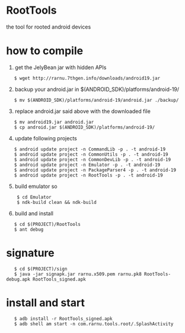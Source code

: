 RootTools
========

the tool for rooted android devices

# how to compile

1) get the JelyBean jar with hidden APIs
```
   $ wget http://rarnu.7thgen.info/downloads/android19.jar
```
2) backup your android.jar in $(ANDROID_SDK)/platforms/android-19/
```
   $ mv $(ANDROID_SDK)/platforms/android-19/android.jar ./backup/
```
3) replace android.jar said above with the downloaded file
```
   $ mv android19.jar android.jar
   $ cp android.jar $(ANDROID_SDK)/platforms/android-19/
```
4) update following projects
```
   $ android update project -n CommandLib -p . -t android-19
   $ android update project -n CommonUtils -p . -t android-19
   $ android update project -n CommonDevLib -p . -t android-19
   $ android update project -n Emulator -p . -t android-19
   $ android update project -n PackageParser4 -p . -t android-19
   $ android update project -n RootTools -p . -t android-19
```
5) build emulator so
```
    $ cd Emulator
    $ ndk-build clean && ndk-build
```
6) build and install
```
   $ cd $(PROJECT)/RootTools
   $ ant debug
```
# signature
```
   $ cd $(PROJECT)/sign
   $ java -jar signapk.jar rarnu.x509.pem rarnu.pk8 RootTools-debug.apk RootTools_signed.apk
```
# install and start
```
   $ adb install -r RootTools_signed.apk
   $ adb shell am start -n com.rarnu.tools.root/.SplashActivity
```
